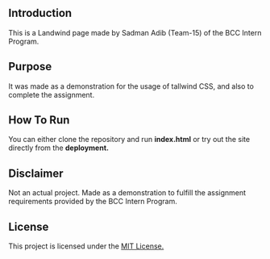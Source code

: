 ## Introduction 
This is a Landwind page made by Sadman Adib (Team-15) of the BCC Intern Program.

## Purpose
It was made as a demonstration for the usage of tallwind CSS, and also to complete the assignment.

## How To Run
You can either clone the repository and run **index.html** or try out the site directly from the **deployment.**

## Disclaimer
Not an actual project. Made as a demonstration to fulfill the assignment requirements provided by the BCC Intern Program.

## License 
This project is licensed under the [MIT License.](https://github.com/wolverton120/day02-task/blob/main/LICENSE)

